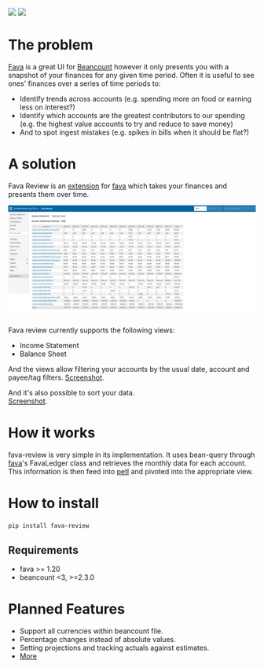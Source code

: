 [![](https://img.shields.io/pypi/l/fava-review.svg)](https://pypi.python.org/pypi/fava-review)
[![](https://img.shields.io/pypi/v/fava-review.svg)](https://pypi.python.org/pypi/fava-review)

# The problem
[Fava](https://beancount.github.io/fava/index.html) is a great UI for [Beancount](https://beancount.github.io/) however 
it only presents you with a snapshot of your finances for any given time period. Often it is useful to see ones' finances over a series of time periods to:
- Identify trends across accounts (e.g. spending more on food or earning less on interest?)
- Identify which accounts are the greatest contributors to our spending (e.g. the highest value accounts to try and reduce to save money)
- And to spot ingest mistakes (e.g. spikes in bills when it should be flat?)

# A solution

Fava Review is an [extension](https://beancount.github.io/fava/api/fava.ext.html) for 
[fava](https://beancount.github.io/fava/index.html) which takes your finances and presents them over time.

![](screenshot.png)

Fava review currently supports the following views:
- Income Statement
- Balance Sheet

And the views allow filtering your accounts by the usual date, account and payee/tag filters.
[Screenshot](screenshot-date-and-account-filter.png).

And it's also possible to sort your data.   
[Screenshot](screenshot-sorting.png).

# How it works
fava-review is very simple in its implementation. It uses bean-query through 
[fava](https://beancount.github.io/fava/index.html)'s FavaLedger class and retrieves the monthly data for each account. 
This information is then feed into [petl](https://petl.readthedocs.io/en/stable/) and pivoted into the appropriate view.

# How to install
`pip install fava-review`

## Requirements
- fava >= 1.20
- beancount <3, >=2.3.0

# Planned Features
- Support all currencies within beancount file.
- Percentage changes instead of absolute values.
- Setting projections and tracking actuals against estimates.
- [More](https://github.com/kubauk/fava-review/issues)
